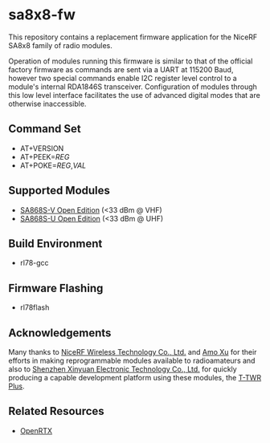 # sa8x8-fw

This repository contains a replacement firmware application for the NiceRF SA8x8 family of radio modules.

Operation of modules running this firmware is similar to that of the official factory firmware as commands are sent via a UART at 115200 Baud, however two special commands enable I2C register level control to a module's internal RDA1846S transceiver. Configuration of modules through this low level interface facilitates the use of advanced digital modes that are otherwise inaccessible.

## Command Set

 - AT+VERSION
 - AT+PEEK=_REG_
 - AT+POKE=_REG_,_VAL_

## Supported Modules

 - [SA868S-V Open Edition](https://a.aliexpress.com/_mNLKxyC) (<33 dBm @ VHF)
 - [SA868S-U Open Edition](https://a.aliexpress.com/_mP5z5EG) (<33 dBm @ UHF)

## Build Environment

 - rl78-gcc

## Firmware Flashing

 - rl78flash

## Acknowledgements

Many thanks to [NiceRF Wireless Technology Co., Ltd.](https://www.nicerf.com/) and [Amo Xu](https://github.com/amoxu) for their efforts in making reprogrammable modules available to radioamateurs and also to [Shenzhen Xinyuan Electronic Technology Co., Ltd.](https://www.lilygo.cc/) for quickly producing a capable development platform using these modules, the [T-TWR Plus](https://www.lilygo.cc/products/t-twr-plus).

## Related Resources

 - [OpenRTX](https://openrtx.org/)

